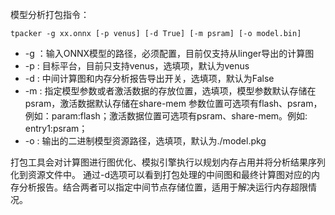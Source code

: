 模型分析打包指令：
```Shell
tpacker -g xx.onnx [-p venus] [-d True] [-m psram] [-o model.bin]
```
* -g ：输入ONNX模型的路径，必须配置，目前仅支持从linger导出的计算图
* -p : 目标平台，目前只支持venus，选填项，默认为venus
* -d : 中间计算图和内存分析报告导出开关，选填项，默认为False
* -m : 指定模型参数或者激活数据的存放位置，选填项，模型参数默认存储在psram，激活数据默认存储在share-mem
       参数位置可选项有flash、psram，例如：param:flash；激活数据位置可选项有psram、share-mem。例如: entry1:psram；
* -o : 输出的二进制模型资源路径，选填项，默认为./model.pkg

打包工具会对计算图进行图优化、模拟引擎执行以规划内存占用并将分析结果序列化到资源文件中。
通过-d选项可以看到打包处理的中间图和最终计算图对应的内存分析报告。结合两者可以指定中间节点存储位置，适用于解决运行内存超限情况。
